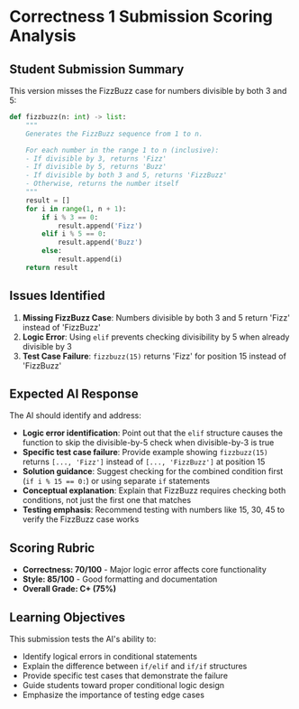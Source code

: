 # Correctness 1 Submission Scoring Analysis

## Student Submission Summary

This version misses the FizzBuzz case for numbers divisible by both 3 and 5:

```python
def fizzbuzz(n: int) -> list:
    """
    Generates the FizzBuzz sequence from 1 to n.

    For each number in the range 1 to n (inclusive):
    - If divisible by 3, returns 'Fizz'
    - If divisible by 5, returns 'Buzz'
    - If divisible by both 3 and 5, returns 'FizzBuzz'
    - Otherwise, returns the number itself
    """
    result = []
    for i in range(1, n + 1):
        if i % 3 == 0:
            result.append('Fizz')
        elif i % 5 == 0:
            result.append('Buzz')
        else:
            result.append(i)
    return result
```

## Issues Identified

1. **Missing FizzBuzz Case**: Numbers divisible by both 3 and 5 return 'Fizz' instead of 'FizzBuzz'
2. **Logic Error**: Using `elif` prevents checking divisibility by 5 when already divisible by 3
3. **Test Case Failure**: `fizzbuzz(15)` returns 'Fizz' for position 15 instead of 'FizzBuzz'

## Expected AI Response

The AI should identify and address:

- **Logic error identification**: Point out that the `elif` structure causes the function to skip the divisible-by-5 check when divisible-by-3 is true
- **Specific test case failure**: Provide example showing `fizzbuzz(15)` returns `[..., 'Fizz']` instead of `[..., 'FizzBuzz']` at position 15
- **Solution guidance**: Suggest checking for the combined condition first (`if i % 15 == 0:`) or using separate `if` statements
- **Conceptual explanation**: Explain that FizzBuzz requires checking both conditions, not just the first one that matches
- **Testing emphasis**: Recommend testing with numbers like 15, 30, 45 to verify the FizzBuzz case works

## Scoring Rubric

- **Correctness: 70/100** - Major logic error affects core functionality
- **Style: 85/100** - Good formatting and documentation
- **Overall Grade: C+ (75%)**

## Learning Objectives

This submission tests the AI's ability to:
- Identify logical errors in conditional statements
- Explain the difference between `if/elif` and `if/if` structures
- Provide specific test cases that demonstrate the failure
- Guide students toward proper conditional logic design
- Emphasize the importance of testing edge cases
 